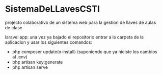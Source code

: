 # SistemaDeLLavesCSTI
projecto colaborativo de un sistema web para la gestion de llaves de aulas de clase

laravel app:
una vez ya bajado el repositorio entrar a la carpeta de la aplicacion y usar los siguientes comandos:

-	php composer update(o install)
(suponiendo que ya hiciste los cambios al .env)
-	php artisan key:generate
-	php artisan serve
